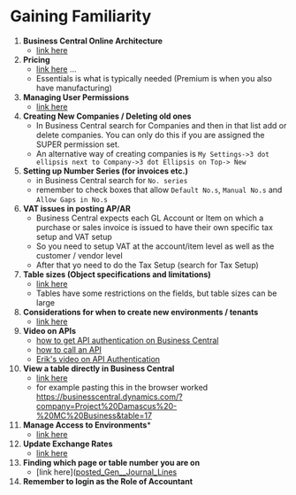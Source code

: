 # Gaining Familiarity

1. **Business Central Online Architecture**
    - [link here](https://learn.microsoft.com/en-us/dynamics365/business-central/dev-itpro/administration/tenant-environment-topology)    
2. **Pricing**
    - [link here](https://dynamics.microsoft.com/en-us/business-central/pricing/) ...  
    - Essentials is what is typically needed (Premium is when you also have manufacturing)    
3. **Managing User Permissions**
    - [link here](https://www.youtube.com/watch?v=tMXqcoBXwUk)    
4. **Creating New Companies / Deleting old ones** 
    - In Business Central search for Companies and then in that list add or delete companies. You can only do this if you are assigned the SUPER permission set. 
    - An alternative way of creating companies is ```My Settings->3 dot ellipsis next to Company->3 dot Ellipsis on Top-> New```    
5. **Setting up Number Series (for invoices etc.)** 
    - in Business Central search for `No. series`    
    - remember to check boxes that allow `Default No.s`, `Manual No.s` and `Allow Gaps in No.s`    
6. **VAT issues in posting AP/AR**    
    - Business Central expects each GL Account or Item on which a purchase or sales invoice is issued to have their own specific tax setup and VAT setup
    - So you need to setup VAT at the account/item level as well as the customer / vendor level    
    - After that yo need to do the Tax Setup (search for Tax Setup)
7. **Table sizes (Object specifications and limitations)**
    - [link here](https://learn.microsoft.com/en-us/dynamics365/business-central/dev-itpro/developer/devenv-object-specifications-limitations)
    - Tables have some restrictions on the fields, but table sizes can be large
8. **Considerations for when to create new environments / tenants**
    - [link here](https://learn.microsoft.com/en-us/power-platform/admin/multiple-online-environments-tenants)
9. **Video on APIs**
    - [how to get API authentication on Business Central](https://youtu.be/zxDa222uXeQ?feature=shared)
    - [how to call an API](https://youtu.be/r7MBwAnt4z0?feature=shared)
    - [Erik's video on API Authentication](https://www.youtube.com/watch?v=B1rxyqR2ZCY)
10. **View a table directly in Business Central**
    - [link here](https://learn.microsoft.com/en-us/dynamics365/business-central/dev-itpro/developer/devenv-view-table-data)
    - for example pasting this in the browser worked https://businesscentral.dynamics.com/?company=Project%20Damascus%20-%20MC%20Business&table=17
11. **Manage Access to Environments***
    - [link here](https://learn.microsoft.com/en-us/dynamics365/business-central/dev-itpro/administration/tenant-admin-center-manage-access)
12. **Update Exchange Rates**
    - [link here](https://learn.microsoft.com/en-us/training/modules/currencies-exchange-rates-dynamics-365-business-central/2-enter)
13. **Finding which page or table number you are on**    
    - [link here]([posted_Gen__Journal_Lines](https://youtu.be/mOVNHiU7cjI?si=w4-G0IvhVIgIF75i)
15. **Remember to login as the Role of Accountant**

